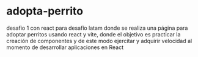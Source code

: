 # adopta-perrito
desafio 1 con react para desafío latam
donde se realiza una página para adoptar perritos
usando react y vite, donde el objetivo es practicar la creación de componentes y de
este modo ejercitar y adquirir velocidad al momento de desarrollar aplicaciones en React
